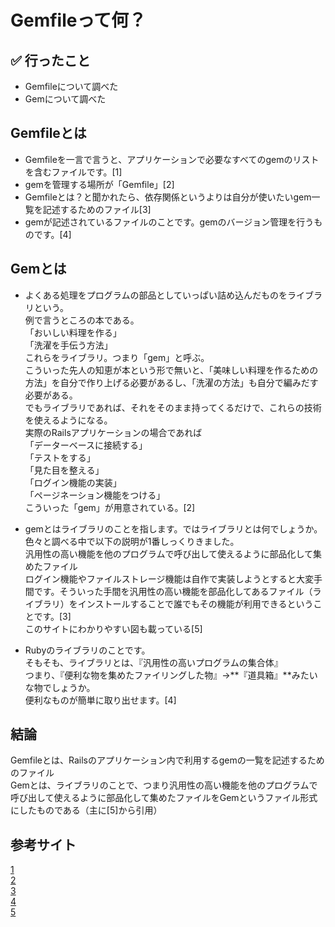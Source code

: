 # Gemfileって何？

## ✅ 行ったこと

- Gemfileについて調べた
- Gemについて調べた

## Gemfileとは
- Gemfileを一言で言うと、アプリケーションで必要なすべてのgemのリストを含むファイルです。[1]
- gemを管理する場所が「Gemfile」[2]
- Gemfileとは？と聞かれたら、依存関係というよりは自分が使いたいgem一覧を記述するためのファイル[3]
- gemが記述されているファイルのことです。gemのバージョン管理を行うものです。[4]

## Gemとは
- よくある処理をプログラムの部品としていっぱい詰め込んだものをライブラリという。<br>
例で言うところの本である。<br>
「おいしい料理を作る」<br>
「洗濯を手伝う方法」<br>
これらをライブラリ。つまり「gem」と呼ぶ。<br>
こういった先人の知恵が本という形で無いと、「美味しい料理を作るための方法」を自分で作り上げる必要があるし、「洗濯の方法」も自分で編みだす必要がある。<br>
でもライブラリであれば、それをそのまま持ってくるだけで、これらの技術を使えるようになる。<br>
実際のRailsアプリケーションの場合であれば<br>
「データーベースに接続する」<br>
「テストをする」<br>
「見た目を整える」<br>
「ログイン機能の実装」<br>
「ページネーション機能をつける」<br>
こういった「gem」が用意されている。[2]

- gemとはライブラリのことを指します。ではライブラリとは何でしょうか。色々と調べる中で以下の説明が1番しっくりきました。<br>
汎用性の高い機能を他のプログラムで呼び出して使えるように部品化して集めたファイル<br>
ログイン機能やファイルストレージ機能は自作で実装しようとすると大変手間です。そういった手間を汎用性の高い機能を部品化してあるファイル（ライブラリ）をインストールすることで誰でもその機能が利用できるということです。[3]<br>
このサイトにわかりやすい図も載っている[5]

- Rubyのライブラリのことです。<br>
そもそも、ライブラリとは、『汎用性の高いプログラムの集合体』<br>
つまり、『便利な物を集めたファイリングした物』→**『道具箱』**みたいな物でしょうか。<br>
便利なものが簡単に取り出せます。[4]

## 結論
Gemfileとは、Railsのアプリケーション内で利用するgemの一覧を記述するためのファイル<br>
Gemとは、ライブラリのことで、つまり汎用性の高い機能を他のプログラムで呼び出して使えるように部品化して集めたファイルをGemというファイル形式にしたものである（主に[5]から引用）

## 参考サイト
[1](https://techracho.bpsinc.jp/hachi8833/2022_11_10/121901)<br>
[2](https://qiita.com/em_maeda/items/5bf7b0ed346e6c47dab8)<br>
[3](https://sakitadaiki.hatenablog.com/entry/2021/07/19/123307)<br>
[4](https://qiita.com/baby-0105/items/30da38fe5a5c85e9fcf0)<br>
[5](https://pikawaka.com/ruby/how-gem-works#gem(gem%E3%83%91%E3%83%83%E3%82%B1%E3%83%BC%E3%82%B8)%E3%81%A8%E3%81%AF)